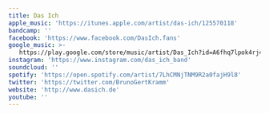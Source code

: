 ```yaml
---
title: Das Ich
apple_music: 'https://itunes.apple.com/artist/das-ich/125570118'
bandcamp: ''
facebook: 'https://www.facebook.com/DasIch.fans'
google_music: >-
   https://play.google.com/store/music/artist/Das_Ich?id=A6fhq7lpok4rj4kfn4avnmcpw6q
instagram: 'https://www.instagram.com/das_ich_band'
soundcloud: ''
spotify: 'https://open.spotify.com/artist/7LhCMNjTNM9R2a0fajH9l8'
twitter: 'https://twitter.com/BrunoGertKramm'
website: 'http://www.dasich.de'
youtube: ''
---
```

